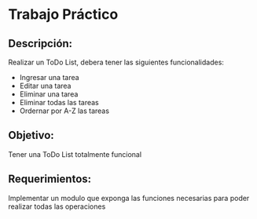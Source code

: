 # Trabajo Práctico


## Descripción:

Realizar un ToDo List, debera tener las siguientes funcionalidades:
* Ingresar una tarea
* Editar una tarea
* Eliminar una tarea
* Eliminar todas las tareas
* Ordernar por A-Z las tareas

## Objetivo:

Tener una ToDo List totalmente funcional

## Requerimientos:

Implementar un modulo que exponga las funciones necesarias para poder realizar todas las operaciones 
